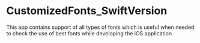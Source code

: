 # CustomizedFonts_SwiftVersion
This app contains support of all types of fonts which is useful when needed to check the use of best fonts while developing the iOS application
